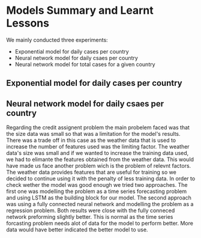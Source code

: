 # Models Summary and Learnt Lessons
We mainly conducted three experiments:
*  Exponential model for daily cases per country
*  Neural network model for daily csaes per country
*  Neural network model for total cases for a given country
## Exponential model for daily cases per country
## Neural network model for daily csaes per country
Regarding the credit assignent problem the main probelem faced was that the size data was small so that was a limitation for the model's
results. There was a trade off in this case as the weather data that is used to increase the number of features used was the limiting factor.
The weather data's size was small and if we wanted to increase the training data used, we had to elimante the features obtained from the 
weather data. This would have made us face another problem wich is the problem of relevnt factors. The weather data provides
features that are useful for training so we decided to continue using it with the penalty of less training data.
In order to check wether the model was good enough we tried two approaches. The first one was modelling the problem as 
a time series forecasting problem and using LSTM as the building block for our model. The second approach was using a fully connected 
neural network and modelling the problem as a regression problem. Both results were close with the fully conneced network preforming
slightly better. This is normal as the time series forcasting problem needs alot of data for the model to perform better. More
data would have better indicated the better model to use.

